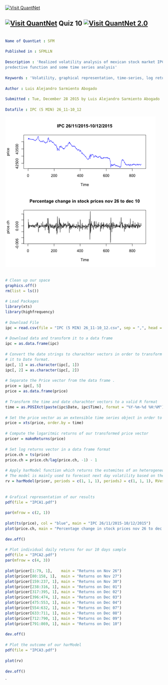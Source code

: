 [<img src="https://github.com/QuantLet/Styleguide-and-Validation-procedure/blob/master/pictures/banner.png" alt="Visit QuantNet">](http://quantlet.de/index.php?p=info)

## [<img src="https://github.com/QuantLet/Styleguide-and-Validation-procedure/blob/master/pictures/qloqo.png" alt="Visit QuantNet">](http://quantlet.de/) **Quiz 10** [<img src="https://github.com/QuantLet/Styleguide-and-Validation-procedure/blob/master/pictures/QN2.png" width="60" alt="Visit QuantNet 2.0">](http://quantlet.de/d3/ia)

```yaml

Name of QuantLet : SFM

Published in : SFMLLN

Description : 'Realized volatility analysis of mexican stock market IPC using harModel 
predective function and some time series analysis' 

Keywords : 'Volatility, graphical representation, time-series, log returns, variance'

Author : Luis Alejandro Sarmiento Abogado

Submitted : Tue, December 28 2015 by Luis Alejandro Sarmiento Abogado

Datafile : IPC (5 MIN) 26_11-10_12
```
![Q_image](https://github.com/saabogal/SFM/blob/master/10-days-analysis/IPCA1.png?raw=true)

```r

# Clean up our space
graphics.off()
rm(list = ls())

# Load Packages
library(xts)
library(highfrequency)

# Download File
ipc = read.csv(file = "IPC (5 MIN) 26_11-10_12.csv", sep = ",", head = TRUE)

# Download data and transform it to a data frame
ipc = as.data.frame(ipc)

# Convert the date strings to charachter vectors in order to transform
# it to Date format.
ipc[, 1] = as.character(ipc[, 1])
ipc[, 2] = as.character(ipc[, 2])

# Separate the Price vector from the data frame .
price = ipc[, 5]
price = as.data.frame(price)

# Transform the time and date charachter vectors to a valid R format
time = as.POSIXct(paste(ipc$Date, ipc$Time), format = "%Y-%m-%d %H:%M")

# Set the price vector as an extensible time series object in order to apply function harMode
price = xts(price, order.by = time)

# Compute the logaritmic returns of our transformed price vector
pricer = makeReturns(price)

# Set log returns vector in a data frame format
price.ch = ts(price)
price.ch = price.ch/lag(price.ch, -1) - 1

# Apply harModel function which returns the estemites of an heterogeneous autoregressive model For realized volatility. 
# The model is mainly used to forecast next day volatility based on the high frequency returns of the past.
rv = harModel(pricer, periods = c(1, 1, 1), periodsJ = c(1, 1, 1), RVest = c("rCov", 
                                                                             "rBPCov"), type = "HARRVCJ", transform = "sqrt")

# Grafical representation of our results
pdf(file = "IPCA1.pdf")

par(mfrow = c(2, 1))

plot(ts(price), col = "blue", main = "IPC 26/11/2015-10/12/2015")
plot(price.ch, main = "Percentage change in stock prices nov 26 to dec 10")

dev.off()

# Plot individual daily returns for our 10 days sample
pdf(file = "IPCA2.pdf")
par(mfrow = c(4, 3))

plot(pricer[1:79, 1],    main = "Returns on Nov 26")
plot(pricer[80:158, 1],  main = "Returns on Nov 27")
plot(pricer[159:237, 1], main = "Returns on Nov 30")
plot(pricer[238:316, 1], main = "Returns on Dec 01")
plot(pricer[317:395, 1], main = "Returns on Dec 02")
plot(pricer[396:474, 1], main = "Returns on Dec 03")
plot(pricer[475:553, 1], main = "Returns on Dec 04")
plot(pricer[554:632, 1], main = "Returns on Dec 07")
plot(pricer[633:711, 1], main = "Returns on Dec 08")
plot(pricer[712:790, 1], main = "Returns on Dec 09")
plot(pricer[791:869, 1], main = "Returns on Dec 10")

dev.off()

# Plot the outcome of our harModel
pdf(file = "IPCA3.pdf")

plot(rv)

dev.off()

```




`



